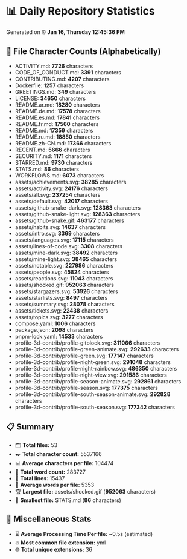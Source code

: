 # 📊 Daily Repository Statistics
Generated on ⏰ **Jan 16, Thursday 12:45:36 PM**

## 📂 File Character Counts (Alphabetically)
- ACTIVITY.md: **7726** characters
- CODE_OF_CONDUCT.md: **3391** characters
- CONTRIBUTING.md: **4207** characters
- Dockerfile: **1257** characters
- GREETINGS.md: **349** characters
- LICENSE: **34650** characters
- README.ar.md: **18280** characters
- README.de.md: **17578** characters
- README.es.md: **17841** characters
- README.fr.md: **17560** characters
- README.md: **17359** characters
- README.ru.md: **18850** characters
- README.zh-CN.md: **17366** characters
- RECENT.md: **5666** characters
- SECURITY.md: **1171** characters
- STARRED.md: **9730** characters
- STATS.md: **86** characters
- WORKFLOWS.md: **6073** characters
- assets/achievements.svg: **38285** characters
- assets/activity.svg: **24176** characters
- assets/all.svg: **237254** characters
- assets/default.svg: **42017** characters
- assets/github-snake-dark.svg: **128363** characters
- assets/github-snake-light.svg: **128363** characters
- assets/github-snake.gif: **463177** characters
- assets/habits.svg: **14637** characters
- assets/intro.svg: **3369** characters
- assets/languages.svg: **17115** characters
- assets/lines-of-code.svg: **3308** characters
- assets/mine-dark.svg: **38492** characters
- assets/mine-light.svg: **38465** characters
- assets/notable.svg: **227986** characters
- assets/people.svg: **45824** characters
- assets/reactions.svg: **11043** characters
- assets/shocked.gif: **952063** characters
- assets/stargazers.svg: **53926** characters
- assets/starlists.svg: **8497** characters
- assets/summary.svg: **28078** characters
- assets/tickets.svg: **22438** characters
- assets/topics.svg: **3277** characters
- compose.yaml: **1006** characters
- package.json: **2098** characters
- pnpm-lock.yaml: **14533** characters
- profile-3d-contrib/profile-gitblock.svg: **311066** characters
- profile-3d-contrib/profile-green-animate.svg: **292633** characters
- profile-3d-contrib/profile-green.svg: **177147** characters
- profile-3d-contrib/profile-night-green.svg: **291048** characters
- profile-3d-contrib/profile-night-rainbow.svg: **486350** characters
- profile-3d-contrib/profile-night-view.svg: **291586** characters
- profile-3d-contrib/profile-season-animate.svg: **292861** characters
- profile-3d-contrib/profile-season.svg: **177375** characters
- profile-3d-contrib/profile-south-season-animate.svg: **292828** characters
- profile-3d-contrib/profile-south-season.svg: **177342** characters

## 📋 Summary
- 🗂️ **Total files:** 53
- ✒️ **Total character count:** 5537166
- 📊 **Average characters per file:** 104474
- 📝 **Total word count:** 283727
- 🧾 **Total lines:** 15437
- 📐 **Average words per file:** 5353
- 🏆 **Largest file:** assets/shocked.gif (**952063** characters)
- 🥉 **Smallest file:** STATS.md (**86** characters)

## 🌟 Miscellaneous Stats
- ⌛ **Average Processing Time Per file:** ~0.5s (estimated)
- 🔥 **Most common file extension:** yml
- 🌐 **Total unique extensions:** 36
